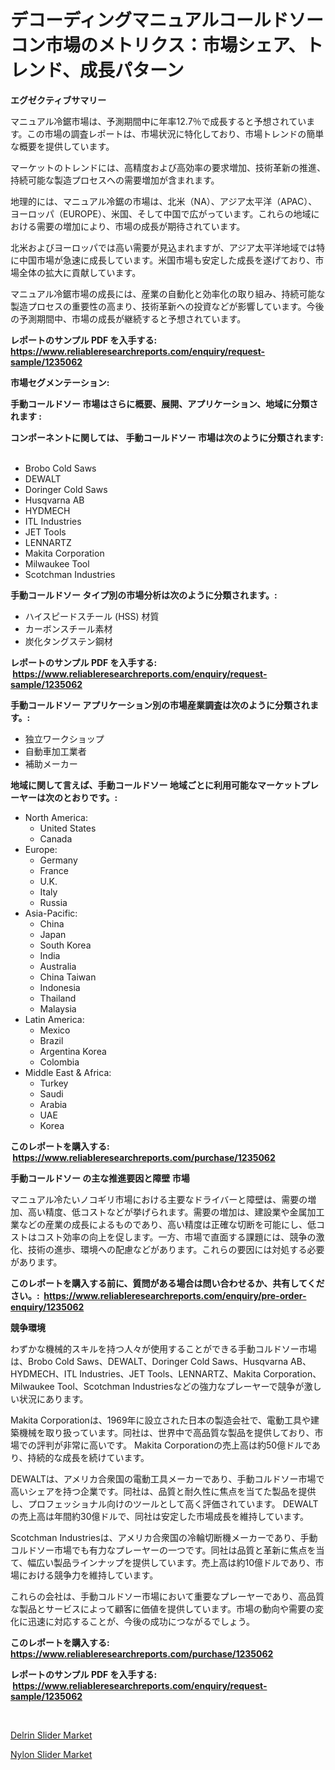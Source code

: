 <p><h1>デコーディングマニュアルコールドソーコン市場のメトリクス：市場シェア、トレンド、成長パターン</h1></p><p><strong>エグゼクティブサマリー</strong></p>
<p><p>マニュアル冷鋸市場は、予測期間中に年率12.7％で成長すると予想されています。この市場の調査レポートは、市場状況に特化しており、市場トレンドの簡単な概要を提供しています。</p><p>マーケットのトレンドには、高精度および高効率の要求増加、技術革新の推進、持続可能な製造プロセスへの需要増加が含まれます。</p><p>地理的には、マニュアル冷鋸の市場は、北米（NA）、アジア太平洋（APAC）、ヨーロッパ（EUROPE）、米国、そして中国で広がっています。これらの地域における需要の増加により、市場の成長が期待されています。</p><p>北米およびヨーロッパでは高い需要が見込まれますが、アジア太平洋地域では特に中国市場が急速に成長しています。米国市場も安定した成長を遂げており、市場全体の拡大に貢献しています。</p><p>マニュアル冷鋸市場の成長には、産業の自動化と効率化の取り組み、持続可能な製造プロセスの重要性の高まり、技術革新への投資などが影響しています。今後の予測期間中、市場の成長が継続すると予想されています。</p></p>
<p><strong>レポートのサンプル PDF を入手する: <a href="https://www.reliableresearchreports.com/enquiry/request-sample/1235062">https://www.reliableresearchreports.com/enquiry/request-sample/1235062</a></strong></p>
<p><strong>市場セグメンテーション:</strong></p>
<p><strong> 手動コールドソー 市場はさらに概要、展開、アプリケーション、地域に分類されます :</strong></p>
<p><strong>コンポーネントに関しては、 手動コールドソー 市場は次のように分類されます: &nbsp;</strong></p>
<p><ul><li>Brobo Cold Saws</li><li>DEWALT</li><li>Doringer Cold Saws</li><li>Husqvarna AB</li><li>HYDMECH</li><li>ITL Industries</li><li>JET Tools</li><li>LENNARTZ</li><li>Makita Corporation</li><li>Milwaukee Tool</li><li>Scotchman Industries</li></ul></p>
<p><strong> 手動コールドソー タイプ別の市場分析は次のように分類されます。:</strong></p>
<p><ul><li>ハイスピードスチール (HSS) 材質</li><li>カーボンスチール素材</li><li>炭化タングステン鋼材</li></ul></p>
<p><strong>レポートのサンプル PDF を入手する: &nbsp;<a href="https://www.reliableresearchreports.com/enquiry/request-sample/1235062">https://www.reliableresearchreports.com/enquiry/request-sample/1235062</a></strong></p>
<p><strong> 手動コールドソー アプリケーション別の市場産業調査は次のように分類されます。:</strong></p>
<p><ul><li>独立ワークショップ</li><li>自動車加工業者</li><li>補助メーカー</li></ul></p>
<p><strong>地域に関して言えば、手動コールドソー 地域ごとに利用可能なマーケットプレーヤーは次のとおりです。:</strong></p>
<p><ul>
    <li>
        North America:
        <ul>
            <li>United States</li>
            <li>Canada</li>
        </ul>
    </li>
    <li>
        Europe:
        <ul>
            <li>Germany</li>
            <li>France</li>
            <li>U.K.</li>
            <li>Italy</li>
            <li>Russia</li>
        </ul>
    </li>
    <li>
        Asia-Pacific:
        <ul>
            <li>China</li>
            <li>Japan</li>
            <li>South Korea</li>
            <li>India</li>
            <li>Australia</li>
            <li>China Taiwan</li>
            <li>Indonesia</li>
            <li>Thailand</li>
            <li>Malaysia</li>
        </ul>
    </li>
    <li>
        Latin America:
        <ul>
            <li>Mexico</li>
            <li>Brazil</li>
            <li>Argentina Korea</li>
            <li>Colombia</li>
        </ul>
    </li>
    <li>
        Middle East & Africa:
        <ul>
            <li>Turkey</li>
            <li>Saudi</li>
            <li>Arabia</li>
            <li>UAE</li>
            <li>Korea</li>
        </ul>
    </li>
    </ul></p>
<p><strong>このレポートを購入する: &nbsp;<a href="https://www.reliableresearchreports.com/purchase/1235062">https://www.reliableresearchreports.com/purchase/1235062</a></strong></p>
<p><strong>手動コールドソー の主な推進要因と障壁 市場</strong></p>
<p><p>マニュアル冷たいノコギリ市場における主要なドライバーと障壁は、需要の増加、高い精度、低コストなどが挙げられます。需要の増加は、建設業や金属加工業などの産業の成長によるものであり、高い精度は正確な切断を可能にし、低コストはコスト効率の向上を促します。一方、市場で直面する課題には、競争の激化、技術の進歩、環境への配慮などがあります。これらの要因には対処する必要があります。</p></p>
<p><strong>このレポートを購入する前に、質問がある場合は問い合わせるか、共有してください。:&nbsp; <a href="https://www.reliableresearchreports.com/enquiry/pre-order-enquiry/1235062">https://www.reliableresearchreports.com/enquiry/pre-order-enquiry/1235062</a></strong></p>
<p><strong>競争環境</strong></p>
<p><p>わずかな機械的スキルを持つ人々が使用することができる手動コルドソー市場は、Brobo Cold Saws、DEWALT、Doringer Cold Saws、Husqvarna AB、HYDMECH、ITL Industries、JET Tools、LENNARTZ、Makita Corporation、Milwaukee Tool、Scotchman Industriesなどの強力なプレーヤーで競争が激しい状況にあります。</p><p>Makita Corporationは、1969年に設立された日本の製造会社で、電動工具や建築機械を取り扱っています。同社は、世界中で高品質な製品を提供しており、市場での評判が非常に高いです。 Makita Corporationの売上高は約50億ドルであり、持続的な成長を続けています。</p><p>DEWALTは、アメリカ合衆国の電動工具メーカーであり、手動コルドソー市場で高いシェアを持つ企業です。同社は、品質と耐久性に焦点を当てた製品を提供し、プロフェッショナル向けのツールとして高く評価されています。 DEWALTの売上高は年間約30億ドルで、同社は安定した市場成長を維持しています。</p><p>Scotchman Industriesは、アメリカ合衆国の冷輪切断機メーカーであり、手動コルドソー市場でも有力なプレーヤーの一つです。同社は品質と革新に焦点を当て、幅広い製品ラインナップを提供しています。売上高は約10億ドルであり、市場における競争力を維持しています。</p><p>これらの会社は、手動コルドソー市場において重要なプレーヤーであり、高品質な製品とサービスによって顧客に価値を提供しています。市場の動向や需要の変化に迅速に対応することが、今後の成功につながるでしょう。</p></p>
<p><strong>このレポートを購入する: &nbsp; <a href="https://www.reliableresearchreports.com/purchase/1235062">https://www.reliableresearchreports.com/purchase/1235062</a></strong></p>
<p><strong>レポートのサンプル PDF を入手する: &nbsp;<a href="https://www.reliableresearchreports.com/enquiry/request-sample/1235062">https://www.reliableresearchreports.com/enquiry/request-sample/1235062</a></strong><strong></strong></p>
<p>&nbsp;</p>
<p><p><a href="https://nifty-kite-d51.notion.site/Delrin-Slider-Market-Research-Report-Reveals-The-Latest-Trends-And-Opportunities-of-this-Market-for--41a4bfbf0b3a4ff0ba7424f0e4a809cd">Delrin Slider Market</a></p><p><a href="https://five-trouble-98a.notion.site/Nylon-Slider-Market-Size-Focuses-on-Market-Dynamics-In-Depth-Analysis-and-Future-Projections-of-its-c05e80329b764686a58b5cfe238ae84e">Nylon Slider Market</a></p></p>